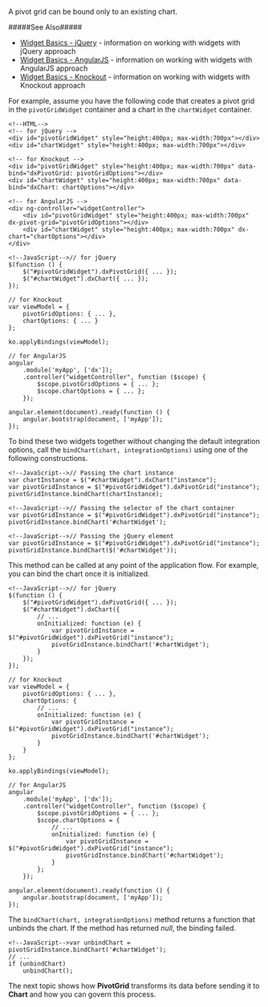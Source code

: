 A pivot grid can be bound only to an existing chart. 

#####See Also#####
- [Widget Basics - jQuery](/concepts/00%20Getting%20Started/10%20Widget%20Basics%20-%20jQuery/01%20Create%20and%20Configure%20a%20Widget.md '/Documentation/Guide/Getting_Started/Widget_Basics_-_jQuery/Create_and_Configure_a_Widget/') - information on working with widgets with jQuery approach
- [Widget Basics - AngularJS](/concepts/00%20Getting%20Started/20%20Widget%20Basics%20-%20AngularJS/01%20Create%20and%20Configure%20a%20Widget.md '/Documentation/Guide/Getting_Started/Widget_Basics_-_AngularJS/Create_and_Configure_a_Widget/') - information on working with widgets with AngularJS approach
- [Widget Basics - Knockout](/concepts/00%20Getting%20Started/25%20Widget%20Basics%20-%20Knockout/01%20Create%20and%20Configure%20a%20Widget.md '/Documentation/Guide/Getting_Started/Widget_Basics_-_Knockout/Create_and_Configure_a_Widget/') - information on working with widgets with Knockout approach

For example, assume you have the following code that creates a pivot grid in the `pivotGridWidget` container and a chart in the `chartWidget` container.

    <!--HTML-->
    <!-- for jQuery -->
    <div id="pivotGridWidget" style="height:400px; max-width:700px"></div>
    <div id="chartWidget" style="height:400px; max-width:700px"></div>

    <!-- for Knockout -->
    <div id="pivotGridWidget" style="height:400px; max-width:700px" data-bind="dxPivotGrid: pivotGridOptions"></div>
    <div id="chartWidget" style="height:400px; max-width:700px" data-bind="dxChart: chartOptions"></div>

    <!-- for AngularJS -->
    <div ng-controller="widgetController">
        <div id="pivotGridWidget" style="height:400px; max-width:700px" dx-pivot-grid="pivotGridOptions"></div>
        <div id="chartWidget" style="height:400px; max-width:700px" dx-chart="chartOptions"></div>
    </div>

<!--------->

    <!--JavaScript-->// for jQuery
    $(function () {
        $("#pivotGridWidget").dxPivotGrid({ ... });
        $("#chartWidget").dxChart({ ... });
    });

    // for Knockout
    var viewModel = {
        pivotGridOptions: { ... },
        chartOptions: { ... }
    };

    ko.applyBindings(viewModel);

    // for AngularJS
    angular
        .module('myApp', ['dx']);
        .controller("widgetController", function ($scope) {
            $scope.pivotGridOptions = { ... };
            $scope.chartOptions = { ... };
        });

    angular.element(document).ready(function () {
        angular.bootstrap(document, ['myApp']);
    });

To bind these two widgets together without changing the default integration options, call the `bindChart(chart, integrationOptions)` using one of the following constructions.

    <!--JavaScript-->// Passing the chart instance
    var chartInstance = $("#chartWidget").dxChart("instance");
    var pivotGridInstance = $("#pivotGridWidget").dxPivotGrid("instance");
    pivotGridInstance.bindChart(chartInstance);

<!--------->

    <!--JavaScript-->// Passing the selector of the chart container
    var pivotGridInstance = $("#pivotGridWidget").dxPivotGrid("instance");
    pivotGridInstance.bindChart('#chartWidget');

<!--------->

    <!--JavaScript-->// Passing the jQuery element
    var pivotGridInstance = $("#pivotGridWidget").dxPivotGrid("instance");
    pivotGridInstance.bindChart($('#chartWidget'));

This method can be called at any point of the application flow. For example, you can bind the chart once it is initialized.

    <!--JavaScript-->// for jQuery
    $(function () {
        $("#pivotGridWidget").dxPivotGrid({ ... });
        $("#chartWidget").dxChart({
            // ...
            onInitialized: function (e) {
                var pivotGridInstance = $("#pivotGridWidget").dxPivotGrid("instance");
                pivotGridInstance.bindChart('#chartWidget');
            }
        });
    });

    // for Knockout
    var viewModel = {
        pivotGridOptions: { ... },
        chartOptions: { 
            // ...
            onInitialized: function (e) {
                var pivotGridInstance = $("#pivotGridWidget").dxPivotGrid("instance");
                pivotGridInstance.bindChart('#chartWidget');
            }
        }
    };

    ko.applyBindings(viewModel);

    // for AngularJS
    angular
        .module('myApp', ['dx']);
        .controller("widgetController", function ($scope) {
            $scope.pivotGridOptions = { ... };
            $scope.chartOptions = {
                // ...
                onInitialized: function (e) {
                    var pivotGridInstance = $("#pivotGridWidget").dxPivotGrid("instance");
                    pivotGridInstance.bindChart('#chartWidget');
                }
            };
        });

    angular.element(document).ready(function () {
        angular.bootstrap(document, ['myApp']);
    });

The `bindChart(chart, integrationOptions)` method returns a function that unbinds the chart. If the method has returned *null*, the binding failed.

    <!--JavaScript-->var unbindChart = pivotGridInstance.bindChart('#chartWidget');
    // ...
    if (unbindChart)
        unbindChart();

The next topic shows how **PivotGrid** transforms its data before sending it to **Chart** and how you can govern this process.